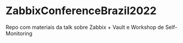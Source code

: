 # ZabbixConferenceBrazil2022
Repo com materiais da talk sobre Zabbix + Vault e Workshop de Self-Monitoring
